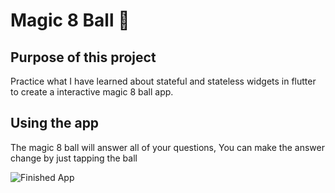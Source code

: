 
# Magic 8 Ball 🎱

## Purpose of this project

Practice what I have learned about stateful and stateless widgets in flutter to create a interactive magic 8 ball app. 


## Using the app 

The magic 8 ball will answer all of your questions, You can make the answer change by just tapping the ball

![Finished App](https://github.com/londonappbrewery/Images/blob/master/8-ball-flutter-gif.gif)



